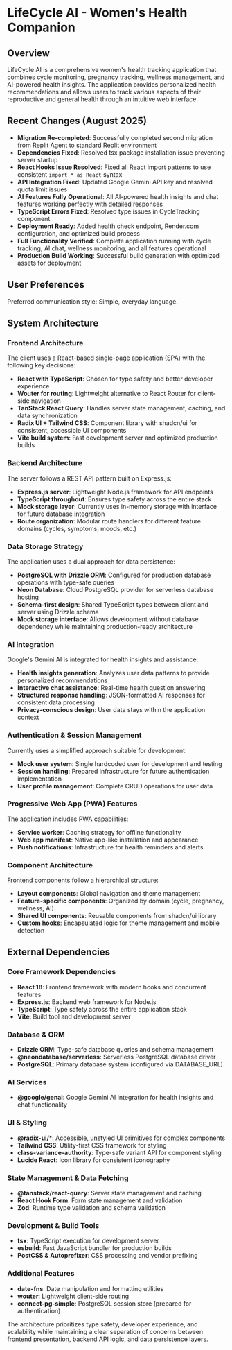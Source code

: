 # LifeCycle AI - Women's Health Companion

## Overview

LifeCycle AI is a comprehensive women's health tracking application that combines cycle monitoring, pregnancy tracking, wellness management, and AI-powered health insights. The application provides personalized health recommendations and allows users to track various aspects of their reproductive and general health through an intuitive web interface.

## Recent Changes (August 2025)

- **Migration Re-completed**: Successfully completed second migration from Replit Agent to standard Replit environment
- **Dependencies Fixed**: Resolved tsx package installation issue preventing server startup
- **React Hooks Issue Resolved**: Fixed all React import patterns to use consistent `import * as React` syntax
- **API Integration Fixed**: Updated Google Gemini API key and resolved quota limit issues
- **AI Features Fully Operational**: All AI-powered health insights and chat features working perfectly with detailed responses
- **TypeScript Errors Fixed**: Resolved type issues in CycleTracking component
- **Deployment Ready**: Added health check endpoint, Render.com configuration, and optimized build process
- **Full Functionality Verified**: Complete application running with cycle tracking, AI chat, wellness monitoring, and all features operational
- **Production Build Working**: Successful build generation with optimized assets for deployment

## User Preferences

Preferred communication style: Simple, everyday language.

## System Architecture

### Frontend Architecture
The client uses a React-based single-page application (SPA) with the following key decisions:
- **React with TypeScript**: Chosen for type safety and better developer experience
- **Wouter for routing**: Lightweight alternative to React Router for client-side navigation
- **TanStack React Query**: Handles server state management, caching, and data synchronization
- **Radix UI + Tailwind CSS**: Component library with shadcn/ui for consistent, accessible UI components
- **Vite build system**: Fast development server and optimized production builds

### Backend Architecture
The server follows a REST API pattern built on Express.js:
- **Express.js server**: Lightweight Node.js framework for API endpoints
- **TypeScript throughout**: Ensures type safety across the entire stack
- **Mock storage layer**: Currently uses in-memory storage with interface for future database integration
- **Route organization**: Modular route handlers for different feature domains (cycles, symptoms, moods, etc.)

### Data Storage Strategy
The application uses a dual approach for data persistence:
- **PostgreSQL with Drizzle ORM**: Configured for production database operations with type-safe queries
- **Neon Database**: Cloud PostgreSQL provider for serverless database hosting
- **Schema-first design**: Shared TypeScript types between client and server using Drizzle schema
- **Mock storage interface**: Allows development without database dependency while maintaining production-ready architecture

### AI Integration
Google's Gemini AI is integrated for health insights and assistance:
- **Health insights generation**: Analyzes user data patterns to provide personalized recommendations
- **Interactive chat assistance**: Real-time health question answering
- **Structured response handling**: JSON-formatted AI responses for consistent data processing
- **Privacy-conscious design**: User data stays within the application context

### Authentication & Session Management
Currently uses a simplified approach suitable for development:
- **Mock user system**: Single hardcoded user for development and testing
- **Session handling**: Prepared infrastructure for future authentication implementation
- **User profile management**: Complete CRUD operations for user data

### Progressive Web App (PWA) Features
The application includes PWA capabilities:
- **Service worker**: Caching strategy for offline functionality
- **Web app manifest**: Native app-like installation and appearance
- **Push notifications**: Infrastructure for health reminders and alerts

### Component Architecture
Frontend components follow a hierarchical structure:
- **Layout components**: Global navigation and theme management
- **Feature-specific components**: Organized by domain (cycle, pregnancy, wellness, AI)
- **Shared UI components**: Reusable components from shadcn/ui library
- **Custom hooks**: Encapsulated logic for theme management and mobile detection

## External Dependencies

### Core Framework Dependencies
- **React 18**: Frontend framework with modern hooks and concurrent features
- **Express.js**: Backend web framework for Node.js
- **TypeScript**: Type safety across the entire application stack
- **Vite**: Build tool and development server

### Database & ORM
- **Drizzle ORM**: Type-safe database queries and schema management
- **@neondatabase/serverless**: Serverless PostgreSQL database driver
- **PostgreSQL**: Primary database system (configured via DATABASE_URL)

### AI Services
- **@google/genai**: Google Gemini AI integration for health insights and chat functionality

### UI & Styling
- **@radix-ui/***: Accessible, unstyled UI primitives for complex components
- **Tailwind CSS**: Utility-first CSS framework for styling
- **class-variance-authority**: Type-safe variant API for component styling
- **Lucide React**: Icon library for consistent iconography

### State Management & Data Fetching
- **@tanstack/react-query**: Server state management and caching
- **React Hook Form**: Form state management and validation
- **Zod**: Runtime type validation and schema validation

### Development & Build Tools
- **tsx**: TypeScript execution for development server
- **esbuild**: Fast JavaScript bundler for production builds
- **PostCSS & Autoprefixer**: CSS processing and vendor prefixing

### Additional Features
- **date-fns**: Date manipulation and formatting utilities
- **wouter**: Lightweight client-side routing
- **connect-pg-simple**: PostgreSQL session store (prepared for authentication)

The architecture prioritizes type safety, developer experience, and scalability while maintaining a clear separation of concerns between frontend presentation, backend API logic, and data persistence layers.
